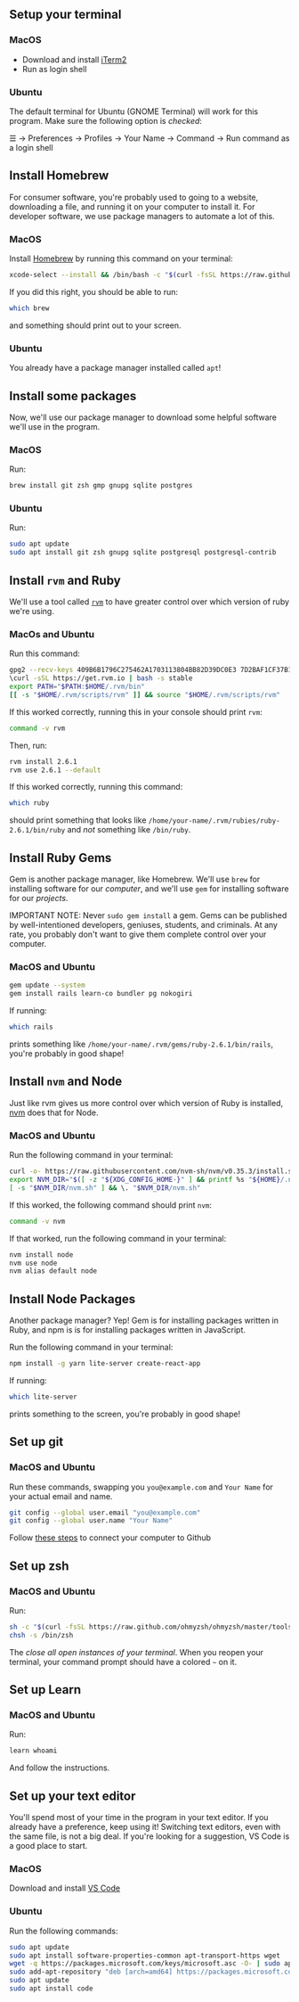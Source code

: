 ## Setup your terminal

### MacOS

* Download and install [iTerm2](https://www.iterm2.com/)
* Run as login shell

### Ubuntu

The default terminal for Ubuntu (GNOME Terminal) will work for this program. Make sure the following option is *checked*:

☰ -> Preferences -> Profiles -> Your Name -> Command -> Run command as a login shell

## Install Homebrew

For consumer software, you're probably used to going to a website, downloading a file, and running it on your computer to install it. For developer software, we use package managers to automate a lot of this.

### MacOS

Install [Homebrew](https://brew.sh/) by running this command on your terminal:

```bash
xcode-select --install && /bin/bash -c "$(curl -fsSL https://raw.githubusercontent.com/Homebrew/install/master/install.sh)"
```

If you did this right, you should be able to run:

```bash
which brew
```

and something should print out to your screen.

### Ubuntu

You already have a package manager installed called `apt`!

## Install some packages

Now, we'll use our package manager to download some helpful software we'll use in the program.

### MacOS

Run:

```bash
brew install git zsh gmp gnupg sqlite postgres
```

### Ubuntu

Run:

```bash
sudo apt update
sudo apt install git zsh gnupg sqlite postgresql postgresql-contrib
```

## Install `rvm` and Ruby

We'll use a tool called [`rvm`](https://rvm.io/) to have greater control over which version of ruby we're using.

### MacOs and Ubuntu

Run this command:

```bash
gpg2 --recv-keys 409B6B1796C275462A1703113804BB82D39DC0E3 7D2BAF1CF37B13E2069D6956105BD0E739499BDB
\curl -sSL https://get.rvm.io | bash -s stable
export PATH="$PATH:$HOME/.rvm/bin"
[[ -s "$HOME/.rvm/scripts/rvm" ]] && source "$HOME/.rvm/scripts/rvm"
```

If this worked correctly, running this in your console should print `rvm`:

```bash
command -v rvm
```

Then, run:

```bash
rvm install 2.6.1
rvm use 2.6.1 --default
```

If this worked correctly, running this command:

```bash
which ruby
```

should print something that looks like `/home/your-name/.rvm/rubies/ruby-2.6.1/bin/ruby` and *not* something like `/bin/ruby`.


## Install Ruby Gems

Gem is another package manager, like Homebrew. We'll use `brew` for installing software for our _computer_, and we'll use `gem` for installing software for our _projects_.

IMPORTANT NOTE: Never `sudo gem install` a gem. Gems can be published by well-intentioned developers, geniuses, students, and criminals. At any rate, you probably don't want to give them complete control over your computer.

### MacOS and Ubuntu

```bash
gem update --system
gem install rails learn-co bundler pg nokogiri
```

If running:

```bash
which rails
```

prints something like `/home/your-name/.rvm/gems/ruby-2.6.1/bin/rails`, you're probably in good shape!

## Install `nvm` and Node

Just like rvm gives us more control over which version of Ruby is installed, [nvm](https://github.com/nvm-sh/nvm) does that for Node.

### MacOS and Ubuntu

Run the following command in your terminal:

```bash
curl -o- https://raw.githubusercontent.com/nvm-sh/nvm/v0.35.3/install.sh | bash
export NVM_DIR="$([ -z "${XDG_CONFIG_HOME-}" ] && printf %s "${HOME}/.nvm" || printf %s "${XDG_CONFIG_HOME}/nvm")"
[ -s "$NVM_DIR/nvm.sh" ] && \. "$NVM_DIR/nvm.sh"
```

If this worked, the following command should print `nvm`:

```bash
command -v nvm
```

If that worked, run the following command in your terminal:

```bash
nvm install node
nvm use node
nvm alias default node
```

## Install Node Packages

Another package manager? Yep! Gem is for installing packages written in Ruby, and npm is is for installing packages written in JavaScript.

Run the following command in your terminal:

```bash
npm install -g yarn lite-server create-react-app
```

If running:

```bash
which lite-server
```

prints something to the screen, you're probably in good shape!

## Set up git

### MacOS and Ubuntu

Run these commands, swapping you `you@example.com` and `Your Name` for your actual email and name.

```bash
git config --global user.email "you@example.com"
git config --global user.name "Your Name"
```

Follow [these steps](https://help.github.com/en/github/authenticating-to-github/connecting-to-github-with-ssh) to connect your computer to Github

## Set up zsh

### MacOS and Ubuntu

Run:

```bash
sh -c "$(curl -fsSL https://raw.github.com/ohmyzsh/ohmyzsh/master/tools/install.sh)"
chsh -s /bin/zsh
```

The *close all open instances of your terminal*. When you reopen your terminal, your command prompt should have a colored `~` on it.

## Set up Learn

### MacOS and Ubuntu

Run:

```bash
learn whoami
```

And follow the instructions.

## Set up your text editor

You'll spend most of your time in the program in your text editor. If you already have a preference, keep using it! Switching text editors, even with the same file, is not a big deal. If you're looking for a suggestion, VS Code is a good place to start.

### MacOS

Download and install [VS Code](https://code.visualstudio.com/)

### Ubuntu

Run the following commands:

```bash
sudo apt update
sudo apt install software-properties-common apt-transport-https wget
wget -q https://packages.microsoft.com/keys/microsoft.asc -O- | sudo apt-key add -
sudo add-apt-repository "deb [arch=amd64] https://packages.microsoft.com/repos/vscode stable main"
sudo apt update
sudo apt install code
```
